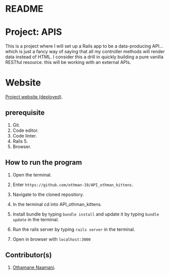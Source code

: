 # README

# Project: APIS 
  This is a project where I will set up a Rails app to be a data-producing API… which is just a fancy way of saying that all my controller methods will render data instead of HTML. I consider this a drill in quickly building a pure vanilla RESTful resource. this will be working with an external APIs.

# Website
  [Project website (deployed)](https://www.theodinproject.com/courses/ruby-on-rails/lessons/apis).

## prerequisite
1. Git.
2. Code editor.
3. Code linter.
4. Rails 5.
5. Browser. 

## How to run the program
1. Open the terminal.

2. Enter `https://github.com/othman-19/API_othman_kittens`.

3. Navigate to the cloned repository.

4. In the terminal cd into API_othman_kittens.

5. Install bundle by typing `bundle install` and update it by typing `bundle update` in the terminal.

6. Run the rails server by typing `rails server` in the terminal.

7. Open in browser with `localhost:3000`

## Contributor(s)
1. [Othamane Naamani](https://github.com/othman-19/).

